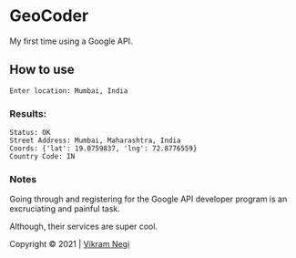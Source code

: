 # GeoCoder
My first time using a Google API.
## How to use
```
Enter location: Mumbai, India
```
### Results:
```
Status: OK
Street Address: Mumbai, Maharashtra, India
Coords: {'lat': 19.0759837, 'lng': 72.8776559}
Country Code: IN
```
### Notes
Going through and registering for the Google API developer program is an excruciating and painful task.

Although, their services are super cool.

Copyright &copy; 2021 | [Vikram Negi](http://twitter.com/lostvikx)
